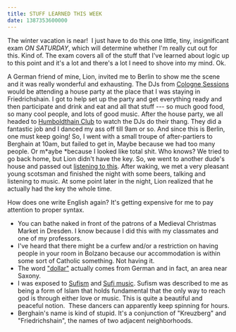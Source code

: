 ```yaml
---
title: STUFF LEARNED THIS WEEK
date: 1387353600000
---
```


The winter vacation is near!  I just have to do this one little, tiny,
insignificant exam *ON* *SATURDAY*, which will determine whether I'm
really cut out for this. Kind of. The exam covers all of the stuff that
I've learned about logic up to this point and it's a lot and there's a
lot I need to shove into my mind. Ok.

A German friend of mine, Lion, invited me to Berlin to show me the scene
and it was really wonderful and exhausting. The DJs from [Cologne
Sessions](http://colognesessions.com/) would be attending a house party
at the place that I was staying in Friedrichshain. I got to help set up
the party and get everything ready and then participate and drink and
eat and all that stuff --- so much good food, so many cool people, and
lots of good music. After the house party, we all headed to
[Humboldthain Club](http://www.humboldthain.com/) to watch the DJs do
their thang. They did a fantastic job and I danced my ass off till 9am
or so. And since this is Berlin, one must keep going! So, I went with a
small troupe of after-partiers to Berghain at 10am, but failed to get
in, Maybe because we had too many people. Or m*aybe *because I looked
like total shit. Who knows? We tried to go back home, but Lion didn't
have the key. So, we went to another dude's house and passed out
[listening to
this](http://www.youtube.com/watch?v=BroXWO61duI&feature=share&list=PLinaJr6vsvqCL3tBXsN4uQzZOJtiB_2ba&index=104).
After waking, we met a very pleasant young scotsman and finished the
night with some beers, talking and listening to music. At some point
later in the night, Lion realized that he actually had the key the whole
time.

How does one write English again? It's getting expensive for me to pay
attention to proper syntax.

-   You can bathe naked in front of the patrons of a Medieval Christmas
    Market in Dresden. I know because I did this with my classmates and
    one of my professors.
-   I've heard that there might be a curfew and/or a restriction on
    having people in your room in Bolzano because our accommodation is
    within some sort of Catholic something. Not having it.
-   The word ["dollar"](http://en.wikipedia.org/wiki/Dollar) actually
    comes from German and in fact, an area near Saxony.
-   I was exposed to [Sufism](http://en.wikipedia.org/wiki/Sufism) and
    [Sufi
    music](http://www.youtube.com/watch?v=NepLzmv3VZ8&feature=youtu.be).
    Sufism was described to me as being a form of Islam that holds
    fundamental that the only way to reach god is through either love or
    music. This is quite a beautiful and peaceful notion.  These dancers
    can apparently keep spinning for hours.
-   Berghain's name is kind of stupid. It's a conjunction of "Kreuzberg"
    and "Friedrichshain", the names of two adjacent neighborhoods.
